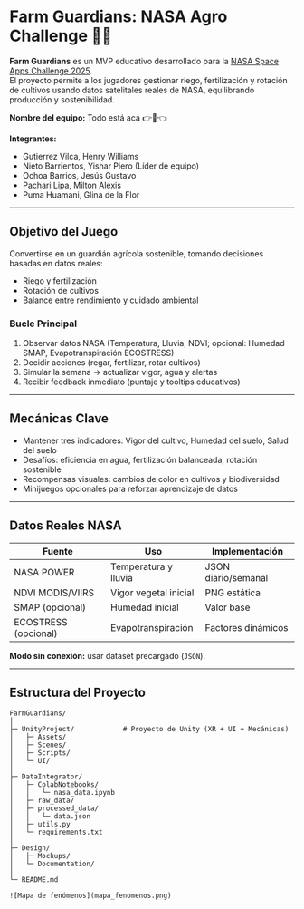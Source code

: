 # Farm Guardians: NASA Agro Challenge 🚜🌿

**Farm Guardians** es un MVP educativo desarrollado para la [NASA Space Apps Challenge 2025](https://www.spaceappschallenge.org/2025/challenges/nasa-farm-navigators-using-nasa-data-exploration-in-agriculture/).  
El proyecto permite a los jugadores gestionar riego, fertilización y rotación de cultivos usando datos satelitales reales de NASA, equilibrando producción y sostenibilidad.

**Nombre del equipo:** Todo está acá 👉🧠👈

**Integrantes:**
- Gutierrez Vilca, Henry Williams  
- Nieto Barrientos, Yishar Piero (Líder de equipo)  
- Ochoa Barrios, Jesús Gustavo  
- Pachari Lipa, Milton Alexis  
- Puma Huamani, Glina de la Flor  

---

## Objetivo del Juego
Convertirse en un guardián agrícola sostenible, tomando decisiones basadas en datos reales:  
- Riego y fertilización  
- Rotación de cultivos  
- Balance entre rendimiento y cuidado ambiental  

### Bucle Principal
1. Observar datos NASA (Temperatura, Lluvia, NDVI; opcional: Humedad SMAP, Evapotranspiración ECOSTRESS)  
2. Decidir acciones (regar, fertilizar, rotar cultivos)  
3. Simular la semana → actualizar vigor, agua y alertas  
4. Recibir feedback inmediato (puntaje y tooltips educativos)

---

## Mecánicas Clave
- Mantener tres indicadores: Vigor del cultivo, Humedad del suelo, Salud del suelo  
- Desafíos: eficiencia en agua, fertilización balanceada, rotación sostenible  
- Recompensas visuales: cambios de color en cultivos y biodiversidad  
- Minijuegos opcionales para reforzar aprendizaje de datos

---

## Datos Reales NASA
| Fuente | Uso | Implementación |
|--------|-----|----------------|
| NASA POWER | Temperatura y lluvia | JSON diario/semanal |
| NDVI MODIS/VIIRS | Vigor vegetal inicial | PNG estática |
| SMAP (opcional) | Humedad inicial | Valor base |
| ECOSTRESS (opcional) | Evapotranspiración | Factores dinámicos |

**Modo sin conexión:** usar dataset precargado (`JSON`).

---

## Estructura del Proyecto

```text
FarmGuardians/
│
├─ UnityProject/            # Proyecto de Unity (XR + UI + Mecánicas)
│   ├─ Assets/
│   ├─ Scenes/
│   ├─ Scripts/
│   └─ UI/
│
├─ DataIntegrator/
│   ├─ ColabNotebooks/
│   │   └─ nasa_data.ipynb
│   ├─ raw_data/
│   ├─ processed_data/
│   │   └─ data.json
│   ├─ utils.py
│   └─ requirements.txt
│
├─ Design/
│   ├─ Mockups/
│   └─ Documentation/
│
└─ README.md

![Mapa de fenómenos](mapa_fenomenos.png)

